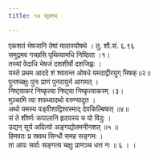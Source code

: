 ```yaml
---
title: १७ सूक्तम्

---
```

एकशतं भेषजानि तेषां मातास्योषथे । तु. शौ.सं. ६.९६  
समुद्रमव गच्छसि पृथिव्यामधि निष्ठिता ।१।  
तस्यां वेदाधि भेषजं दशशीर्षो दशजिह्वः ।  
यस्ते प्रथम आददे शं श्वावन्त ओषधे यमदाद्वीरयुग् भिषक्॥२॥  
पुनश्चक्षुः पुनः प्राणं पुनरायुर्न आगमत् ।  
निष्ट्वाकरं निष्कृत्या निष्ट्वा निष्कृत्याकरम् ।३।  
मुञ्चामि त्वा शपथ्यादथो वरुण्यादुत ।  
अथो यमस्य पड्वीशाद्विश्वस्माद् देवकिल्बिषात् ॥४॥  
सं ते शीर्ष्णः कपालानि हृदयस्य च यो विदुः ।  
उद्यन् सूर्य अदित्यो अङ्गद्योतमनीनशत् ॥५ ॥  
हिमवतः प्र स्रवथ सिन्धौ समह सङ्गमः ।  
ता आपः सर्वाः सङ्गत्य चक्षुः प्राणञ्च धत्त नः ॥ ६ । ।  
  